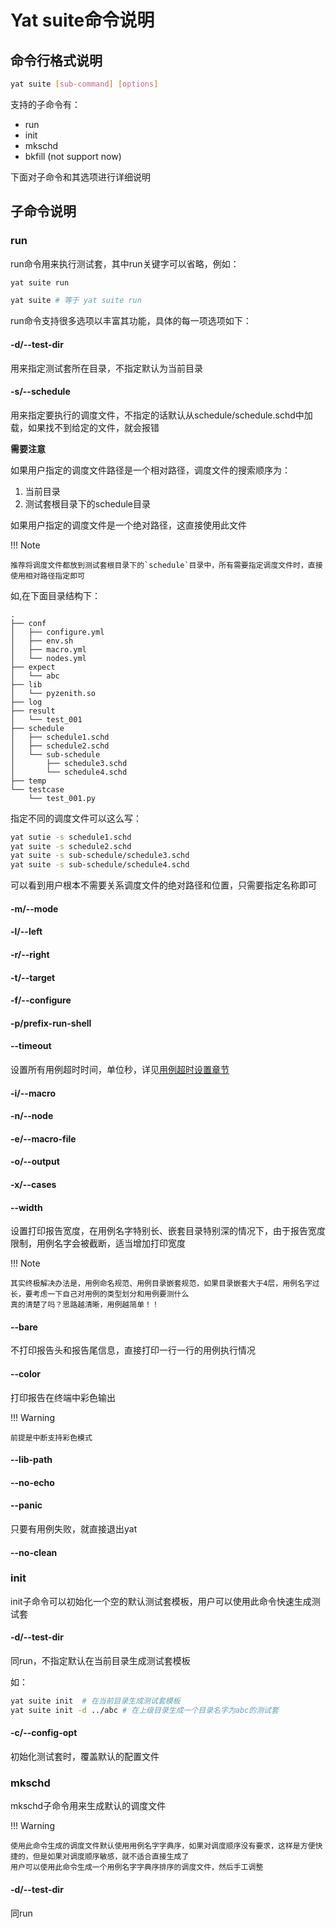 # Yat suite命令说明

## 命令行格式说明

```bash
yat suite [sub-command] [options]
```

支持的子命令有：

- run
- init
- mkschd
- bkfill (not support now)

下面对子命令和其选项进行详细说明

## 子命令说明

### run

run命令用来执行测试套，其中run关键字可以省略，例如：

```bash
yat suite run

yat suite # 等于 yat suite run 
```

run命令支持很多选项以丰富其功能，具体的每一项选项如下：

#### -d/--test-dir

用来指定测试套所在目录，不指定默认为当前目录

#### -s/--schedule

用来指定要执行的调度文件，不指定的话默认从schedule/schedule.schd中加载，如果找不到给定的文件，就会报错

**需要注意**

如果用户指定的调度文件路径是一个相对路径，调度文件的搜索顺序为：

1. 当前目录
2. 测试套根目录下的schedule目录

如果用户指定的调度文件是一个绝对路径，这直接使用此文件

!!! Note

    推荐将调度文件都放到测试套根目录下的`schedule`目录中，所有需要指定调度文件时，直接使用相对路径指定即可
    
如,在下面目录结构下：

```text
.
├── conf
│   ├── configure.yml
│   ├── env.sh
│   ├── macro.yml
│   └── nodes.yml
├── expect
│   └── abc
├── lib
│   └── pyzenith.so
├── log
├── result
│   └── test_001
├── schedule
│   ├── schedule1.schd
│   ├── schedule2.schd
│   └── sub-schedule
│       ├── schedule3.schd
│       └── schedule4.schd
├── temp
└── testcase
    └── test_001.py

```

指定不同的调度文件可以这么写：

```bash
yat sutie -s schedule1.schd
yat suite -s schedule2.schd
yat suite -s sub-schedule/schedule3.schd
yat suite -s sub-schedule/schedule4.schd
```

可以看到用户根本不需要关系调度文件的绝对路径和位置，只需要指定名称即可

#### -m/--mode

#### -l/--left

#### -r/--right

#### -t/--target

#### -f/--configure

#### -p/prefix-run-shell 

#### --timeout

设置所有用例超时时间，单位秒，详见[用例超时设置章节](../../advanced/timeout)

#### -i/--macro

#### -n/--node

#### -e/--macro-file

#### -o/--output

#### -x/--cases

#### --width

设置打印报告宽度，在用例名字特别长、嵌套目录特别深的情况下，由于报告宽度限制，用例名字会被截断，适当增加打印宽度

!!! Note

    其实终极解决办法是，用例命名规范、用例目录嵌套规范，如果目录嵌套大于4层，用例名字过长，要考虑一下自己对用例的类型划分和用例要测什么
    真的清楚了吗？思路越清晰，用例越简单！！

#### --bare

不打印报告头和报告尾信息，直接打印一行一行的用例执行情况

#### --color

打印报告在终端中彩色输出

!!! Warning

    前提是中断支持彩色模式

#### --lib-path

#### --no-echo

#### --panic

只要有用例失败，就直接退出yat


#### --no-clean


### init

init子命令可以初始化一个空的默认测试套模板，用户可以使用此命令快速生成测试套

#### -d/--test-dir

同run，不指定默认在当前目录生成测试套模板

如：

```bash
yat suite init  # 在当前目录生成测试套模板
yat suite init -d ../abc # 在上级目录生成一个目录名字为abc的测试套
```

#### -c/--config-opt

初始化测试套时，覆盖默认的配置文件

### mkschd

mkschd子命令用来生成默认的调度文件

!!! Warning

    使用此命令生成的调度文件默认使用用例名字字典序，如果对调度顺序没有要求，这样是方便快捷的，但是如果对调度顺序敏感，就不适合直接生成了
    用户可以使用此命令生成一个用例名字字典序排序的调度文件，然后手工调整

#### -d/--test-dir

同run
